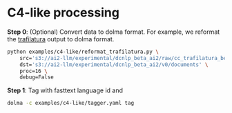 # C4-like processing

**Step 0**: (Optional) Convert data to dolma format. For example, we reformat the [trafilatura](https://trafilatura.readthedocs.io/en/latest/) output to dolma format.


```bash
python examples/c4-like/reformat_trafilatura.py \
    src='s3://ai2-llm/experimental/dcnlp_beta_ai2/raw/cc_trafilatura_beta/crawl-data/*/segments/*/warc/*.jsonl' \
    dst='s3://ai2-llm/experimental/dcnlp_beta_ai2/v0/documents' \
    proc=16 \
    debug=False
```

**Step 1**: Tag with fasttext language id and


```bash
dolma -c examples/c4-like/tagger.yaml tag
```
